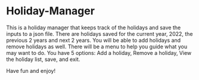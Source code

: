 # Holiday-Manager
This is a holiday manager that keeps track of the holidays and save the inputs to a json file. 
There are holidays saved for the current year, 2022, the previous 2 years and next 2 years.
You will be able to add holidays and remove holidays as well. 
There will be a menu to help you guide what you may want to do.
You have 5 options: Add a holiday, Remove a holiday, View the holiday list, save, and exit.

Have fun and enjoy!
